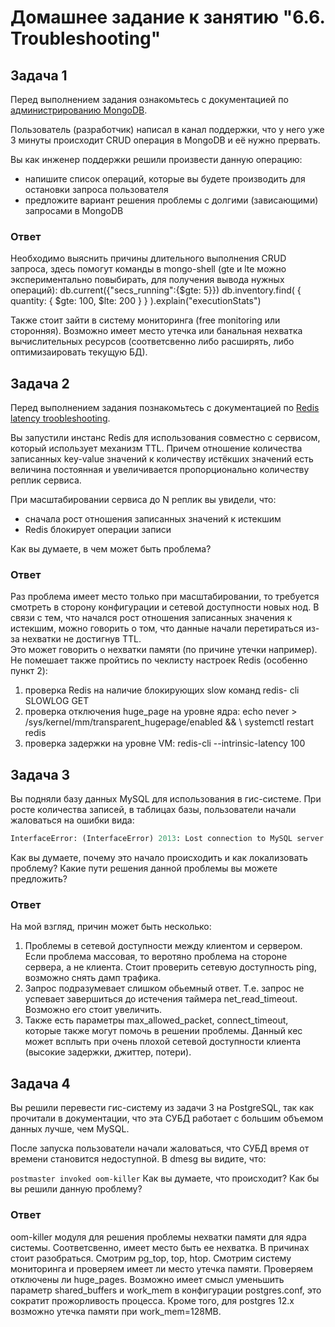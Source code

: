 # Домашнее задание к занятию "6.6. Troubleshooting"

## Задача 1

Перед выполнением задания ознакомьтесь с документацией по [администрированию MongoDB](https://docs.mongodb.com/manual/administration/).

Пользователь (разработчик) написал в канал поддержки, что у него уже 3 минуты происходит CRUD операция в MongoDB и её 
нужно прервать. 

Вы как инженер поддержки решили произвести данную операцию:
- напишите список операций, которые вы будете производить для остановки запроса пользователя
- предложите вариант решения проблемы с долгими (зависающими) запросами в MongoDB

### Ответ

Необходимо выяснить причины длительного выполнения CRUD запроса, здесь помогут команды в  mongo-shell (gte и lte можно экспериментально повыбирать, для получения вывода нужных операций):
db.current({"secs_running":{$gte: 5}})
db.inventory.find(
    { quantity: { $gte: 100, $lte: 200 } }
).explain("executionStats")

Также стоит зайти в систему мониторинга (free monitoring или сторонняя). Возможно имеет место утечка или банальная нехватка вычислительных ресурсов (соответсвенно либо расширять, либо оптимизаировать текущую БД).

## Задача 2

Перед выполнением задания познакомьтесь с документацией по [Redis latency troobleshooting](https://redis.io/topics/latency).

Вы запустили инстанс Redis для использования совместно с сервисом, который использует механизм TTL. 
Причем отношение количества записанных key-value значений к количеству истёкших значений есть величина постоянная и
увеличивается пропорционально количеству реплик сервиса. 

При масштабировании сервиса до N реплик вы увидели, что:
- сначала рост отношения записанных значений к истекшим
- Redis блокирует операции записи

Как вы думаете, в чем может быть проблема?
 
### Ответ 

Раз проблема имеет место только при масштабировании, то требуется смотреть в сторону конфигурации и сетевой доступности новых нод. 
В связи с тем, что начался рост отношения записанных значения к истекшим, можно говорить о том, что данные начали перетираться из-за нехватки не достигнув TTL.  
Это может говорить о нехватки памяти (по причине утечки например).
Не помешает также пройтись по чеклисту настроек Redis (особенно пункт 2):

1) проверка Redis на наличие блокирующих slow команд
redis- cli SLOWLOG GET 
2) проверка отключения huge_page на уровне ядра:
echo never > /sys/kernel/mm/transparent_hugepage/enabled && \ systemctl restart redis
3) проверка задержки на уровне VM:
redis-cli --intrinsic-latency 100

## Задача 3

Вы подняли базу данных MySQL для использования в гис-системе. При росте количества записей, в таблицах базы,
пользователи начали жаловаться на ошибки вида:
```python
InterfaceError: (InterfaceError) 2013: Lost connection to MySQL server during query u'SELECT..... '
```
Как вы думаете, почему это начало происходить и как локализовать проблему?
Какие пути решения данной проблемы вы можете предложить?

### Ответ

На мой взгляд, причин может быть несколько:

1) Проблемы в сетевой доступности между клиентом и сервером. Если проблема массовая, то веротяно проблема на стороне сервера, а не клиента. 
Стоит проверить сетевую доступность ping, возможно снять дамп трафика.
2) Запрос подразумевает слишком обьемный ответ. Т.е. запрос не успевает завершиться до истечения таймера net_read_timeout. Возможно его стоит увеличить. 
3) Также есть параметры max_allowed_packet, connect_timeout, которые также могут помочь в решении проблемы. Данный кес может всплыть при очень плохой сетевой доступности клиента (высокие задержки, джиттер, потери).

## Задача 4

Вы решили перевести гис-систему из задачи 3 на PostgreSQL, так как прочитали в документации, что эта СУБД работает с 
большим объемом данных лучше, чем MySQL.

После запуска пользователи начали жаловаться, что СУБД время от времени становится недоступной. В dmesg вы видите, что:

`postmaster invoked oom-killer`
Как вы думаете, что происходит?
Как бы вы решили данную проблему?

### Ответ

oom-killer модуля для решения проблемы нехватки памяти для ядра системы. Соответсвенно, имеет место быть ее нехватка. В причинах стоит разобраться. 
Смотрим pg_top, top, htop. Смотрим систему мониторинга и проверяем имеет ли место утечка памяти.
Проверяем отключены ли huge_pages. 
Возможно имеет смысл уменьшить параметр shared_buffers и work_mem в конфигурации postgres.conf, это сократит прожорливость процесса. Кроме того, для postgres 12.x возможно утечка памяти при work_mem=128MB.

